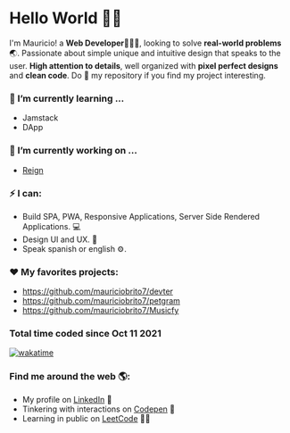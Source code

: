 <!--
**mauriciobrito7/mauriciobrito7** is a ✨ _special_ ✨ repository because its `README.md` (this file) appears on your GitHub profile.

Here are some ideas to get you started:

- 🔭 I’m currently working on ...
- 🌱 I’m currently learning ...
- 👯 I’m looking to collaborate on ...
- 🤔 I’m looking for help with ...
- 💬 Ask me about ...
- 📫 How to reach me: ...
- 😄 Pronouns: ...
- ⚡ Fun fact: ...
-->


# Hello World 👋🏽

I'm Mauricio! a **Web Developer**👨🏽‍💻, looking to solve **real-world problems**:earth_asia:. Passionate about simple unique and intuitive design that speaks to the user. **High attention to details**, well organized with **pixel perfect designs** and **clean code**. Do :star2: my repository if you find my project interesting.

### 🌱 I’m currently learning ...

- Jamstack
- DApp

### 🔭 I’m currently working on ...

- [Reign](https://www.reign.cl/)

### ⚡ I can:

- Build SPA, PWA, Responsive Applications, Server Side Rendered Applications. 💻
- Design UI and UX. 🎨
- Speak spanish or english ⚙.

### ❤ My favorites projects:

- https://github.com/mauriciobrito7/devter
- https://github.com/mauriciobrito7/petgram
- https://github.com/mauriciobrito7/Musicfy


### Total time coded since Oct 11 2021

[![wakatime](https://wakatime.com/badge/user/6c0a6c17-ab26-4302-ae3e-eca083d92b7a.svg)](https://wakatime.com/@6c0a6c17-ab26-4302-ae3e-eca083d92b7a)

### Find me around the web 🌎:

- My profile on <a  href="https://www.linkedin.com/in/mauricio-brito-62b0a6140/">LinkedIn</a> 💼
- Tinkering with interactions on <a href="https://codepen.io/MauricioBrito7"> Codepen</a> 🏓
- Learning in public on <a href="https://leetcode.com/mauriciobrito7/">LeetCode</a> ✍🏽
